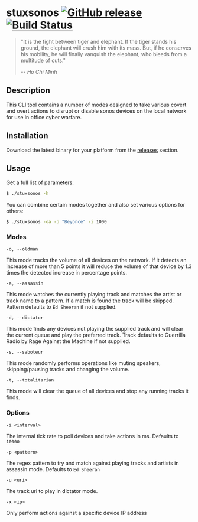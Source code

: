 # stuxsonos [![GitHub release](https://img.shields.io/github/release/threesquared/stuxsonos.svg)](https://github.com/threesquared/stuxsonos/releases) [![Build Status](https://travis-ci.com/threesquared/stuxsonos.svg?branch=master)](https://travis-ci.com/threesquared/stuxsonos)

> "It is the fight between tiger and elephant. If the tiger stands his ground, the elephant will crush him with its mass. But, if he conserves his mobility, he will finally vanquish the elephant, who bleeds from a multitude of cuts."
>
> -- <cite>Ho Chi Minh</cite>

## Description

This CLI tool contains a number of modes designed to take various covert and overt actions to disrupt or disable sonos
devices on the local network for use in office cyber warfare.

## Installation

Download the latest binary for your platform from the [releases](https://github.com/threesquared/stuxsonos/releases) section.

## Usage

Get a full list of parameters:

```sh
$ ./stuxsonos -h
```

You can combine certain modes together and also set various options for others:

```sh
$ ./stuxsonos -oa -p "Beyonce" -i 1000
```

### Modes

`-o, --oldman`

This mode tracks the volume of all devices on the network. If it detects an increase of more than 5 points it will reduce the volume of that 
device by 1.3 times the detected increase in percentage points.

`-a, --assassin`

This mode watches the currently playing track and matches the artist or track name to a pattern. If a match is found the track
will be skipped. Pattern defaults to `Ed Sheeran` if not supplied.

`-d, --dictator`

This mode finds any devices not playing the supplied track and will clear the current queue and play the preferred track.
Track defaults to Guerrilla Radio by Rage Against the Machine if not supplied.

`-s, --saboteur`

This mode randomly performs operations like muting speakers, skipping/pausing tracks and changing the volume.

`-t, --totalitarian`

This mode will clear the queue of all devices and stop any running tracks it finds.

### Options

`-i <interval>`

The internal tick rate to poll devices and take actions in ms. Defaults to `10000`

`-p <pattern>`

The regex pattern to try and match against playing tracks and artists in assassin mode.
Defaults to `Ed Sheeran`

`-u <uri>`

The track uri to play in dictator mode.

`-x <ip>`

Only perform actions against a specific device IP address
